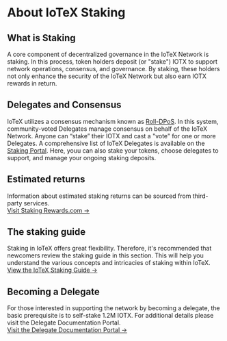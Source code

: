 # About IoTeX Staking

## What is Staking

A core component of decentralized governance in the IoTeX Network is staking. In this process, token holders deposit (or "stake") IOTX to support network operations, consensus, and governance. By staking, these holders not only enhance the security of the IoTeX Network but also earn IOTX rewards in return.

## Delegates and Consensus

IoTeX utilizes a consensus mechanism known as [Roll-DPoS](https://res.cloudinary.com/dokc3pa1x/image/upload/v1559623484/Research%20Paper/Academic\_Paper\_Yellow\_Paper.pdf). In this system, community-voted Delegates manage consensus on behalf of the IoTeX Network. Anyone can “stake” their IOTX and cast a "vote" for one or more Delegates. A comprehensive list of IoTeX Delegates is available on the [Staking Portal](http://member.iotex.io/). Here, youu can also stake your tokens, choose delegates to support, and manage your ongoing staking deposits.

## Estimated returns

Information about estimated staking returns can be sourced from third-party services.\
[Visit Staking Rewards.com ->](https://www.stakingrewards.com/asset/iotex)&#x20;

## The staking guide

Staking in IoTeX offers great flexibility. Therefore, it's recommended that newcomers review the staking guide in this section. This will help you understand the various concepts and intricacies of staking within IoTeX.\
[View the IoTeX Staking Guide ->](iotex-staking-guide.md)

## Becoming a Delegate

For those interested in supporting the network by becoming a delegate, the basic prerequisite is to self-stake 1.2M IOTX. For additional details please visit the Delegate Documentation Portal.\
[Visit the Delegate Documentation Portal ->](https://delegates.iotex.io)
